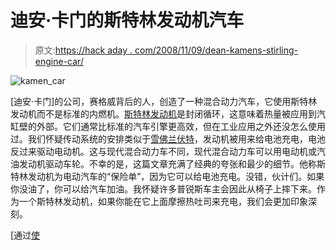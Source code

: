 # 迪安·卡门的斯特林发动机汽车

> 原文:[https://hack aday . com/2008/11/09/dean-kamens-stirling-engine-car/](https://hackaday.com/2008/11/09/dean-kamens-stirling-engine-car/)

![kamen_car](../Images/fa052b8fa5ec021efd348806216d02e8.png "kamen_car")

[迪安·卡门]的公司，赛格威背后的人，创造了一种混合动力汽车，它使用斯特林发动机而不是标准的内燃机。[斯特林发动机](http://en.wikipedia.org/wiki/Stirling_engine "Stirling engine - Wikipedia, the free encyclopedia")是封闭循环，这意味着热量被应用到汽缸壁的外部。它们通常比标准的汽车引擎更高效，但在工业应用之外还没怎么使用过。我们怀疑传动系统的安排类似于[雪佛兰伏特](http://www.mahalo.com/Chevrolet_Volt "Chevrolet Volt - Mahalo")，发动机被用来给电池充电，电池反过来驱动电动机。这与现代混合动力车不同，现代混合动力车可以用电动机或汽油发动机驱动车轮。不幸的是，这篇文章充满了经典的夸张和最少的细节。他称斯特林发动机为电动汽车的“保险单”，因为它可以给电池充电。没错，伙计们。如果你没油了，你可以给汽车加油。我怀疑许多普锐斯车主会因此从椅子上摔下来。作为一个斯特林发动机，如果你能在它上面摩擦热吐司来充电，我们会更加印象深刻。

[通过[使](http://blog.makezine.com/archive/2008/11/stirling_engine_car.html "Stirling engine car")